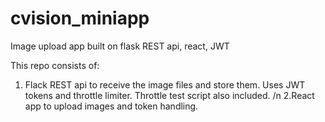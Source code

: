 # cvision_miniapp
Image upload app built on flask REST api, react, JWT

This repo consists of:
1. Flack REST api to receive the image files and store them. Uses JWT tokens and throttle limiter. 
    Throttle test script also included.
/n 2.React app to upload images and token handling.

